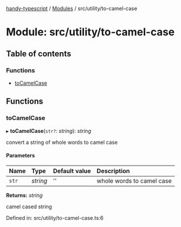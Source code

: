 [handy-typescript](../README.md) / [Modules](../modules.md) / src/utility/to-camel-case

# Module: src/utility/to-camel-case

## Table of contents

### Functions

- [toCamelCase](src_utility_to_camel_case.md#tocamelcase)

## Functions

### toCamelCase

▸ **toCamelCase**(`str?`: *string*): *string*

convert a string of whole words to camel case

#### Parameters

| Name | Type | Default value | Description |
| :------ | :------ | :------ | :------ |
| `str` | *string* | '' | whole words to camel case |

**Returns:** *string*

camel cased string

Defined in: src/utility/to-camel-case.ts:6
